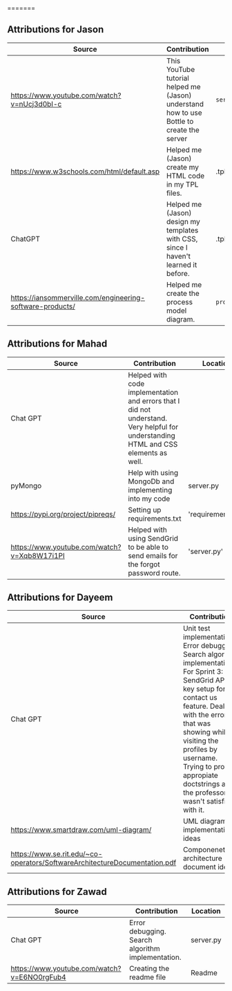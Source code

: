 

 
=======
## Attributions for Jason

| Source                                                                   | Contribution                                                                              | Location             |
|--------------------------------------------------------------------------|-------------------------------------------------------------------------------------------|----------------------|
| https://www.youtube.com/watch?v=nUcj3d0bI-c                              | This YouTube tutorial helped me (Jason) understand how to use Bottle to create the server | `server.py`          |
| https://www.w3schools.com/html/default.asp                               | Helped me (Jason) create my HTML code in my TPL files.                                    | .tpl files           |
| ChatGPT                                                                  | Helped me (Jason) design my templates with CSS, since I haven't learned it before.        | .tpl files           | 
| https://iansommerville.com/engineering-software-products/                | Helped me create the process model diagram.                                               | `process_model.md`   |

## Attributions for Mahad

| Source        | Contribution                                                                                                                        | Location           |
|---------------|-------------------------------------------------------------------------------------------------------------------------------------|--------------------|
| Chat GPT      | Helped with code implementation and errors that I did not understand. Very helpful for understanding HTML and CSS elements as well. |                    |
| pyMongo       | Help with using MongoDb and implementing into my code                                                                               | server.py          |
|       https://pypi.org/project/pipreqs/        | Setting up requirements.txt                                                                                                         | 'requirements.txt' |
|   https://www.youtube.com/watch?v=Xqb8W17i1PI  | Helped with using SendGrid to be able to send emails for the forgot password route.                                                 | 'server.py'        |


## Attributions for Dayeem

| Source        | Contribution                                                                                                                                                                                                                                                                                                         | Location                                          |
|---------------|----------------------------------------------------------------------------------------------------------------------------------------------------------------------------------------------------------------------------------------------------------------------------------------------------------------------|---------------------------------------------------|
| Chat GPT      | Unit test implementations. Error debugging. Search algorithm implementation.<br/>For Sprint 3: SendGrid API key setup for the contact us feature. Dealt with the error that was showing while visiting the profiles by username. Trying to provide appropiate doctstrings as the professor wasn't satisfied with it. | server.py, test_server.py<br/>Sprint 3: server.py |
| https://www.smartdraw.com/uml-diagram/       | UML diagram implementation ideas                                                                                                                                                                                                                                                                                     | UML_diagram.png                                   |
| https://www.se.rit.edu/~co-operators/SoftwareArchitectureDocumentation.pdf     | Componenet architecture document ideas                                                                                                                                                                                                                                                                               | Comp_Arch.md                                      |

## Attributions for Zawad

| Source        | Contribution                                      | Location     |
|---------------|---------------------------------------------------|--------------|
| Chat GPT      | Error debugging. Search algorithm implementation. | server.py    |
| https://www.youtube.com/watch?v=E6NO0rgFub4      | Creating the readme file                          | Readme       |

